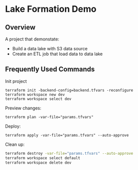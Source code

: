 # Lake Formation Demo

## Overview

A project that demonstate:
- Build a data lake with S3 data source
- Create an ETL job that load data to data lake


## Frequently Used Commands

Init project
```shell
terraform init -backend-config=backend.tfvars -reconfigure
terraform workspace new dev
terraform workspace select dev
```

Preview changes:
```shell
terraform plan -var-file="params.tfvars"
```

Deploy:
```shell
terraform apply -var-file="params.tfvars" --auto-approve
```

Clean up:
```sh
terraform destroy -var-file="params.tfvars" --auto-approve
terraform workspace select default
terraform workspace delete dev
```
